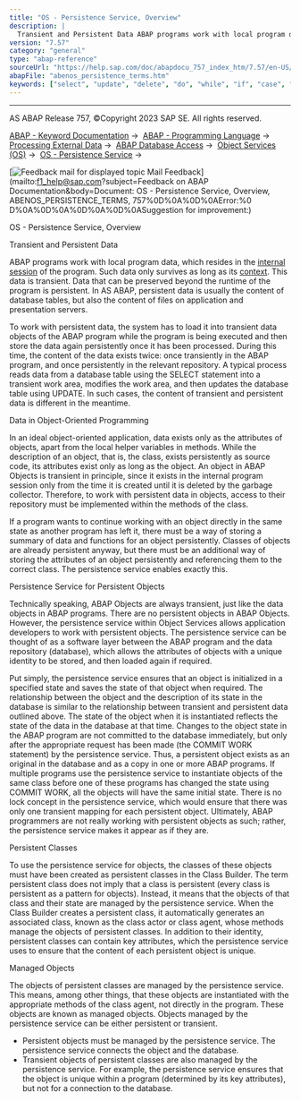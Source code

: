 ```yaml
---
title: "OS - Persistence Service, Overview"
description: |
  Transient and Persistent Data ABAP programs work with local program data, which resides in the internal session(https://help.sap.com/doc/abapdocu_757_index_htm/7.57/en-US/abeninternal_session_glosry.htm 'Glossary Entry') of the program. Such data only survives as long as its context(https://help
version: "7.57"
category: "general"
type: "abap-reference"
sourceUrl: "https://help.sap.com/doc/abapdocu_757_index_htm/7.57/en-US/abenos_persistence_terms.htm"
abapFile: "abenos_persistence_terms.htm"
keywords: ["select", "update", "delete", "do", "while", "if", "case", "try", "method", "class", "data", "abenos", "persistence", "terms"]
---
```


* * *

AS ABAP Release 757, ©Copyright 2023 SAP SE. All rights reserved.

[ABAP - Keyword Documentation](https://help.sap.com/doc/abapdocu_757_index_htm/7.57/en-US/abenabap.htm) →  [ABAP - Programming Language](https://help.sap.com/doc/abapdocu_757_index_htm/7.57/en-US/abenabap_reference.htm) →  [Processing External Data](https://help.sap.com/doc/abapdocu_757_index_htm/7.57/en-US/abenabap_language_external_data.htm) →  [ABAP Database Access](https://help.sap.com/doc/abapdocu_757_index_htm/7.57/en-US/abendb_access.htm) →  [Object Services (OS)](https://help.sap.com/doc/abapdocu_757_index_htm/7.57/en-US/abenabap_object_services.htm) →  [OS - Persistence Service](https://help.sap.com/doc/abapdocu_757_index_htm/7.57/en-US/abenabap_object_services_persist.htm) → 

 [![](Mail.gif?object=Mail.gif&sap-language=EN "Feedback mail for displayed topic") Mail Feedback](mailto:f1_help@sap.com?subject=Feedback on ABAP Documentation&body=Document: OS - Persistence Service, Overview, ABENOS_PERSISTENCE_TERMS, 757%0D%0A%0D%0AError:%0
D%0A%0D%0A%0D%0A%0D%0ASuggestion for improvement:)

OS - Persistence Service, Overview

Transient and Persistent Data   

ABAP programs work with local program data, which resides in the [internal session](https://help.sap.com/doc/abapdocu_757_index_htm/7.57/en-US/abeninternal_session_glosry.htm "Glossary Entry") of the program. Such data only survives as long as its [context](https://help.sap.com/doc/abapdocu_757_index_htm/7.57/en-US/abenobj_context_glosry.htm "Glossary Entry"). This data is transient. Data that can be preserved beyond the runtime of the program is persistent. In AS ABAP, persistent data is usually the content of database tables, but also the content of files on application and presentation servers.

To work with persistent data, the system has to load it into transient data objects of the ABAP program while the program is being executed and then store the data again persistently once it has been processed. During this time, the content of the data exists twice: once transiently in the ABAP program, and once persistently in the relevant repository. A typical process reads data from a database table using the SELECT statement into a transient work area, modifies the work area, and then updates the database table using UPDATE. In such cases, the content of transient and persistent data is different in the meantime.

Data in Object-Oriented Programming   

In an ideal object-oriented application, data exists only as the attributes of objects, apart from the local helper variables in methods. While the description of an object, that is, the class, exists persistently as source code, its attributes exist only as long as the object. An object in ABAP Objects is transient in principle, since it exists in the internal program session only from the time it is created until it is deleted by the garbage collector. Therefore, to work with persistent data in objects, access to their repository must be implemented within the methods of the class.

If a program wants to continue working with an object directly in the same state as another program has left it, there must be a way of storing a summary of data and functions for an object persistently. Classes of objects are already persistent anyway, but there must be an additional way of storing the attributes of an object persistently and referencing them to the correct class. The persistence service enables exactly this.

Persistence Service for Persistent Objects   

Technically speaking, ABAP Objects are always transient, just like the data objects in ABAP programs. There are no persistent objects in ABAP Objects. However, the persistence service within Object Services allows application developers to work with persistent objects. The persistence service can be thought of as a software layer between the ABAP program and the data repository (database), which allows the attributes of objects with a unique identity to be stored, and then loaded again if required.

Put simply, the persistence service ensures that an object is initialized in a specified state and saves the state of that object when required. The relationship between the object and the description of its state in the database is similar to the relationship between transient and persistent data outlined above. The state of the object when it is instantiated reflects the state of the data in the database at that time. Changes to the object state in the ABAP program are not committed to the database immediately, but only after the appropriate request has been made (the COMMIT WORK statement) by the persistence service. Thus, a persistent object exists as an original in the database and as a copy in one or more ABAP programs. If multiple programs use the persistence service to instantiate objects of the same class before one of these programs has changed the state using COMMIT WORK, all the objects will have the same initial state. There is no lock concept in the persistence service, which would ensure that there was only one transient mapping for each persistent object. Ultimately, ABAP programmers are not really working with persistent objects as such; rather, the persistence service makes it appear as if they are.

Persistent Classes   

To use the persistence service for objects, the classes of these objects must have been created as persistent classes in the Class Builder. The term persistent class does not imply that a class is persistent (every class is persistent as a pattern for objects). Instead, it means that the objects of that class and their state are managed by the persistence service. When the Class Builder creates a persistent class, it automatically generates an associated class, known as the class actor or class agent, whose methods manage the objects of persistent classes. In addition to their identity, persistent classes can contain key attributes, which the persistence service uses to ensure that the content of each persistent object is unique.

Managed Objects   

The objects of persistent classes are managed by the persistence service. This means, among other things, that these objects are instantiated with the appropriate methods of the class agent, not directly in the program. These objects are known as managed objects. Objects managed by the persistence service can be either persistent or transient.

-   Persistent objects must be managed by the persistence service. The persistence service connects the object and the database.
-   Transient objects of persistent classes are also managed by the persistence service. For example, the persistence service ensures that the object is unique within a program (determined by its key attributes), but not for a connection to the database.